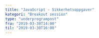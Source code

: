 ```yaml
---
title: "JavaScript - Sikkerhetsoppgaver"
kategori: "Breakout session"
type: "underprogrampost"
fra: "2019-03-30T14:00"
til: "2019-03-30T16:00"
---
```

